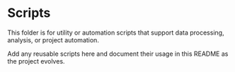 # Scripts

This folder is for utility or automation scripts that support data processing, analysis, or project automation.

Add any reusable scripts here and document their usage in this README as the project evolves.
